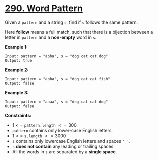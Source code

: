 # [290. Word Pattern](https://leetcode.com/problems/word-pattern/)

Given a `pattern` and a string `s`, find if `s` follows the same pattern.

Here **follow** means a full match, such that there is a bijection between a letter in `pattern` and a **non-empty** word in `s`.

**Example 1:**

```text
Input: pattern = "abba", s = "dog cat cat dog"
Output: true
```

**Example 2:**

```text
Input: pattern = "abba", s = "dog cat cat fish"
Output: false
```

**Example 3:**

```text
Input: pattern = "aaaa", s = "dog cat cat dog"
Output: false
```

**Constraints:**

- $1 <=$ `pattern.length` $<= 300$
- `pattern` contains only lower-case English letters.
- $1 <=$ `s.length` $<= 3000$
- `s` contains only lowercase English letters and spaces `' '`.
- `s` **does not contain** any leading or trailing spaces.
- All the words in `s` are separated by a **single space**.
